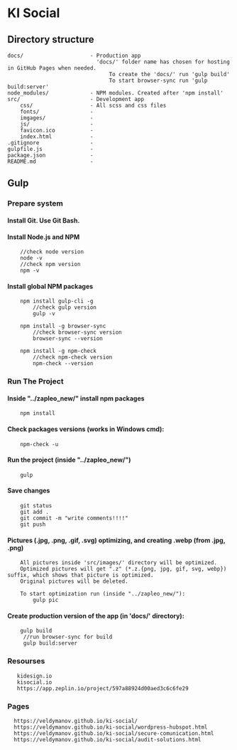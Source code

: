# KI Social

## Directory structure

```
docs/                     - Production app
                            'docs/' folder name has chosen for hosting in GitHub Pages when needed.
                                To create the 'docs/' run 'gulp build'
                                To start browser-sync run 'gulp build:server'
node_modules/             - NPM modules. Created after 'npm install'
src/                      - Development app
    css/                  - All scss and css files
    fonts/                -
    imgages/              -
    js/                   -
    favicon.ico           -
    index.html            -
.gitignore                -
gulpfile.js               -
package.json              -
README.md                 -
```

## Gulp
###  Prepare system
#### Install Git. Use Git Bash.
#### Install Node.js and NPM
```
    //check node version
    node -v
    //check npm version
    npm -v
```
#### Install global NPM packages
```
    npm install gulp-cli -g
        //check gulp version
        gulp -v

	npm install -g browser-sync
        //check browser-sync version
        browser-sync --version

    npm install -g npm-check
        //check npm-check version
        npm-check --version
```

### Run The Project
#### Inside "../zapleo_new/" install npm packages
````
    npm install
````
#### Check packages versions (works in Windows cmd):
```
    npm-check -u
```
#### Run the project (inside "../zapleo_new/")
````
    gulp
````
#### Save changes
````
    git status
    git add .
    git commit -m "write comments!!!!"
    git push
````
#### Pictures (.jpg, .png, .gif, .svg) optimizing, and creating .webp (from .jpg, .png)
````
    All pictures inside 'src/images/' directory will be optimized.
    Optimized pictures will get ".z" (*.z.{png, jpg, gif, svg, webp}) suffix, which shows that picture is optimized.
    Original pictures will be deleted.

    To start optimization run (inside "../zapleo_new/"):
        gulp pic
````
#### Create production version of the app (in 'docs/' directory):
````
    gulp build
     //run browser-sync for build
     gulp build:server
````

### Resourses
````
   kidesign.io
   kisocial.io
   https://app.zeplin.io/project/597a88924d00aed3c6c6fe29
````

### Pages
````
  https://veldymanov.github.io/ki-social/
  https://veldymanov.github.io/ki-social/wordpress-hubspot.html
  https://veldymanov.github.io/ki-social/secure-comunication.html
  https://veldymanov.github.io/ki-social/audit-solutions.html
````